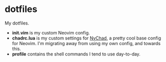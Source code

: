 # dotfiles
My dotfiles.

- **init.vim** is my custom Neovim config.
- **chadrc.lua** is my custom settings for [NvChad](https://github.com/NvChad/NvChad), a pretty cool base config for Neovim. I'm migrating away from using my own config, and towards this.
- **profile** contains the shell commands I tend to use day-to-day.
